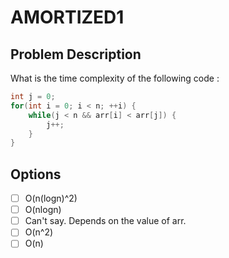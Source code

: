 # AMORTIZED1

## Problem Description

What is the time complexity of the following code :

```java
int j = 0;
for(int i = 0; i < n; ++i) {
    while(j < n && arr[i] < arr[j]) {
        j++;
    }
}
```

## Options

- [ ] O(n(logn)^2)
- [ ] O(nlogn)
- [ ] Can't say. Depends on the value of arr.
- [ ] O(n^2)
- [ ] O(n)
